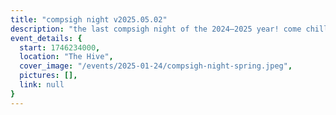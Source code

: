 ```yaml
---
title: "compsigh night v2025.05.02"
description: "the last compsigh night of the 2024–2025 year! come chill and play some card & board games, or hack on your next project with a friend. and yes, we'll have snacks. :)"
event_details: {
  start: 1746234000,
  location: "The Hive",
  cover_image: "/events/2025-01-24/compsigh-night-spring.jpeg",
  pictures: [],
  link: null
}
---
```

